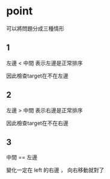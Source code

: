 # point

可以將問題分成三種情形

## 1

 左邊  < 中間 表示左邊是正常排序

因此檢查target在不在左邊

## 2

 左邊  > 中間 表示右邊是正常排序

因此檢查target在不在右邊

## 3

中間 == 左邊

變化一定在 left 的右邊 ， 向右移動就對了